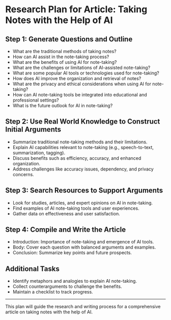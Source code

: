 # Research Plan for Article: Taking Notes with the Help of AI

## Step 1: Generate Questions and Outline
- What are the traditional methods of taking notes?
- How can AI assist in the note-taking process?
- What are the benefits of using AI for note-taking?
- What are the challenges or limitations of AI-assisted note-taking?
- What are some popular AI tools or technologies used for note-taking?
- How does AI improve the organization and retrieval of notes?
- What are the privacy and ethical considerations when using AI for note-taking?
- How can AI note-taking tools be integrated into educational and professional settings?
- What is the future outlook for AI in note-taking?

## Step 2: Use Real World Knowledge to Construct Initial Arguments
- Summarize traditional note-taking methods and their limitations.
- Explain AI capabilities relevant to note-taking (e.g., speech-to-text, summarization, tagging).
- Discuss benefits such as efficiency, accuracy, and enhanced organization.
- Address challenges like accuracy issues, dependency, and privacy concerns.

## Step 3: Search Resources to Support Arguments
- Look for studies, articles, and expert opinions on AI in note-taking.
- Find examples of AI note-taking tools and user experiences.
- Gather data on effectiveness and user satisfaction.

## Step 4: Compile and Write the Article
- Introduction: Importance of note-taking and emergence of AI tools.
- Body: Cover each question with balanced arguments and examples.
- Conclusion: Summarize key points and future prospects.

## Additional Tasks
- Identify metaphors and analogies to explain AI note-taking.
- Collect counterarguments to challenge the benefits.
- Maintain a checklist to track progress.

---

This plan will guide the research and writing process for a comprehensive article on taking notes with the help of AI.